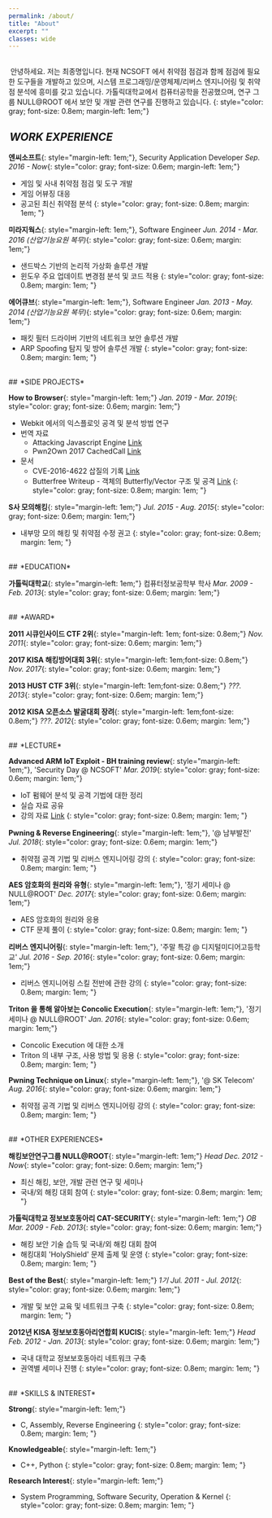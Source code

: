 ```yaml
---
permalink: /about/
title: "About"
excerpt: ""
classes: wide
---
```


<br>
&nbsp;안녕하세요. 저는 최종명입니다. 현재 NCSOFT 에서 취약점 점검과 함께 점검에 필요한 도구들을 개발하고 있으며, 시스템 프로그래밍/운영체제/리버스 엔지니어링 및 취약점 분석에 흥미를 갖고 있습니다. 가톨릭대학교에서 컴퓨터공학을 전공했으며, 연구 그룹 NULL@ROOT 에서 보안 및 개발 관련 연구를 진행하고 있습니다. 
{: style="color: gray; font-size: 0.8em; margin-left: 1em;"}

<!--
<i class="fa fa-camera-retro"></i> fa-camera-retro
-->

## <i class="fas fa-building fa-2x" style="margin-right: 0.1em"></i> *WORK EXPERIENCE*


<i class="fas fa-caret-square-right" style="margin-top: 1em"></i>
**엔씨소프트**{: style="margin-left: 1em;"}, Security Application Developer
*Sep. 2016 - Now*{: style="color: gray; font-size: 0.6em; margin-left: 1em;"}

- 게임 및 사내 취약점 점검 및 도구 개발
- 게임 어뷰징 대응
- 공고된 최신 취약점 분석
{: style="color: gray; font-size: 0.8em; margin: 1em; "}

<i class="far fa-caret-square-right" style="margin-top: 1em"></i>
**미라지웍스**{: style="margin-left: 1em;"}, Software Engineer
*Jun. 2014 - Mar. 2016 (산업기능요원 복무)*{: style="color: gray; font-size: 0.6em; margin: 1em;"}

- 샌드박스 기반의 논리적 가상화 솔루션 개발
- 윈도우 주요 업데이트 변경점 분석 및 코드 적용
{: style="color: gray; font-size: 0.8em; margin: 1em; "}

<i class="far fa-caret-square-right" style="margin-top: 1em"></i>
**에어큐브**{: style="margin-left: 1em;"}, Software Engineer
*Jan. 2013 - May. 2014 (산업기능요원 복무)*{: style="color: gray; font-size: 0.6em; margin: 1em;"}

- 패킷 필터 드라이버 기반의 네트워크 보안 솔루션 개발
- ARP Spoofing 탐지 및 방어 솔루션 개발
{: style="color: gray; font-size: 0.8em; margin: 1em; "}





<br>
## <i class="fas fa-rocket fa-2x" style="margin-right: 0.1em"></i> *SIDE PROJECTS*

<i class="far fa-caret-square-right" style="margin-top: 1em"></i>
**How to Browser**{: style="margin-left: 1em;"}
*Jan. 2019 - Mar. 2019*{: style="color: gray; font-size: 0.6em; margin: 1em;"}

- Webkit 에서의 익스플로잇 공격 및 분석 방법 연구
- 번역 자료
    - Attacking Javascript Engine [Link](https://null2root.github.io/blog/2019/04/06/Attacking-JavaScript-Engines-kor.html)  
    - Pwn2Own 2017 CachedCall [Link](https://null2root.github.io/blog/2019/04/06/Pwn2Own-2017-cachedcall-kor.html)  
- 문서
    - CVE-2016-4622 삽질의 기록 [Link](https://null2root.github.io/blog/2019/04/09/CVE-2016-4622-digging.html)  
    - Butterfree Writeup - 객체의 Butterfly/Vector 구조 및 공격 [Link](https://null2root.github.io/blog/2019/04/09/Butterfree-Codegate-19.html)
{: style="color: gray; font-size: 0.8em; margin: 1em; "}

<i class="far fa-caret-square-right" style="margin-top: 1em"></i>
**S사 모의해킹**{: style="margin-left: 1em;"}
*Jul. 2015 - Aug. 2015*{: style="color: gray; font-size: 0.6em; margin: 1em;"}

- 내부망 모의 해킹 및 취약점 수정 권고
{: style="color: gray; font-size: 0.8em; margin: 1em; "}

<br>
## <i class="fas fa-user-graduate fa-2x" style="margin-right: 0.1em"></i> *EDUCATION*

<i class="far fa-caret-square-right" style="margin-top: 1em"></i>
**가톨릭대학교**{: style="margin-left: 1em;"} 컴퓨터정보공학부 학사
*Mar. 2009 - Feb. 2013*{: style="color: gray; font-size: 0.6em; margin: 1em;"}


<br>
## <i class="fas fa-award fa-2x" style="margin-right: 0.1em"></i> *AWARD*

<i class="far fa-caret-square-right" style="margin-top: 1em"></i>
**2011 시큐인사이드 CTF 2위**{: style="margin-left: 1em; font-size: 0.8em;"} *Nov. 2011*{: style="color: gray; font-size: 0.6em; margin: 1em;"}

<i class="far fa-caret-square-right" style="margin-top: 1em"></i>
**2017 KISA 해킹방어대회 3위**{: style="margin-left: 1em;font-size: 0.8em;"} *Nov. 2017*{: style="color: gray; font-size: 0.6em; margin: 1em;"}

<i class="far fa-caret-square-right" style="margin-top: 1em"></i>
**2013 HUST CTF 3위**{: style="margin-left: 1em;font-size: 0.8em;"} *???. 2013*{: style="color: gray; font-size: 0.6em; margin: 1em;"}

<i class="far fa-caret-square-right" style="margin-top: 1em"></i>
**2012 KISA 오픈소스 발굴대회 장려**{: style="margin-left: 1em;font-size: 0.8em;"} *???. 2012*{: style="color: gray; font-size: 0.6em; margin: 1em;"}

<br>
## <i class="fas fa-chalkboard-teacher fa-2x" style="margin-right: 0.1em"></i> *LECTURE*

<i class="far fa-caret-square-right" style="margin-top: 1em"></i>
**Advanced ARM IoT Exploit - BH training review**{: style="margin-left: 1em;"}, 'Security Day @ NCSOFT'
*Mar. 2019*{: style="color: gray; font-size: 0.6em; margin: 1em;"}

- IoT 펌웨어 분석 및 공격 기법에 대한 정리
- 실습 자료 공유 
- 강의 자료 [Link](https://www.slideshare.net/secret/i14Ri4tgmn4XZR)
{: style="color: gray; font-size: 0.8em; margin: 1em; "}

<i class="far fa-caret-square-right" style="margin-top: 1em"></i>
**Pwning & Reverse Engineering**{: style="margin-left: 1em;"}, '@ 남부발전'
*Jul. 2018*{: style="color: gray; font-size: 0.6em; margin: 1em;"}

- 취약점 공격 기법 및 리버스 엔지니어링 강의
{: style="color: gray; font-size: 0.8em; margin: 1em; "}

<i class="far fa-caret-square-right" style="margin-top: 1em"></i>
**AES 암호화의 원리와 유형**{: style="margin-left: 1em;"}, '정기 세미나 @ NULL@ROOT'
*Dec. 2017*{: style="color: gray; font-size: 0.6em; margin: 1em;"}

- AES 암호화의 원리와 응용
- CTF 문제 풀이
{: style="color: gray; font-size: 0.8em; margin: 1em; "}

<i class="far fa-caret-square-right" style="margin-top: 1em"></i>
**리버스 엔지니어링**{: style="margin-left: 1em;"}, '주말 특강 @ 디지털미디어고등학교'
*Jul. 2016 - Sep. 2016*{: style="color: gray; font-size: 0.6em; margin: 1em;"}

- 리버스 엔지니어링 스킬 전반에 관한 강의 
{: style="color: gray; font-size: 0.8em; margin: 1em; "}

<i class="far fa-caret-square-right" style="margin-top: 1em"></i>
**Triton 을 통해 알아보는 Concolic Execution**{: style="margin-left: 1em;"}, '정기 세미나 @ NULL@ROOT'
*Jan. 2016*{: style="color: gray; font-size: 0.6em; margin: 1em;"}

- Concolic Execution 에 대한 소개
- Triton 의 내부 구조, 사용 방법 및 응용
{: style="color: gray; font-size: 0.8em; margin: 1em; "}

<i class="far fa-caret-square-right" style="margin-top: 1em"></i>
**Pwning Technique on Linux**{: style="margin-left: 1em;"}, '@ SK Telecom'
*Aug. 2016*{: style="color: gray; font-size: 0.6em; margin: 1em;"}

- 취약점 공격 기법 및 리버스 엔지니어링 강의
{: style="color: gray; font-size: 0.8em; margin: 1em; "}

<br>
## <i class="fas fa-space-shuttle fa-2x" style="margin-right: 0.1em"></i> *OTHER EXPERIENCES*

<i class="fas fa-caret-square-right" style="margin-top: 1em"></i>
**해킹보안연구그룹 NULL@ROOT**{: style="margin-left: 1em;"} *Head*
*Dec. 2012 - Now*{: style="color: gray; font-size: 0.6em; margin: 1em;"}

- 최신 해킹, 보안, 개발 관련 연구 및 세미나
- 국내/외 해킹 대회 참여 
{: style="color: gray; font-size: 0.8em; margin: 1em; "}

<i class="far fa-caret-square-right" style="margin-top: 1em"></i>
**가톨릭대학교 정보보호동아리 CAT-SECURITY**{: style="margin-left: 1em;"} *OB*
*Mar. 2009 - Feb. 2013*{: style="color: gray; font-size: 0.6em; margin: 1em;"}

- 해킹 보안 기술 습득 및 국내/외 해킹 대회 참여
- 해킹대회 'HolyShield' 문제 출제 및 운영
{: style="color: gray; font-size: 0.8em; margin: 1em; "}

<i class="far fa-caret-square-right" style="margin-top: 1em"></i>
**Best of the Best**{: style="margin-left: 1em;"} *1기*
*Jul. 2011 - Jul. 2012*{: style="color: gray; font-size: 0.6em; margin: 1em;"}

- 개발 및 보안 교육 및 네트워크 구축
{: style="color: gray; font-size: 0.8em; margin: 1em; "}

<i class="far fa-caret-square-right" style="margin-top: 1em"></i>
**2012년 KISA 정보보호동아리연합회 KUCIS**{: style="margin-left: 1em;"} *Head*
*Feb. 2012 - Jan. 2013*{: style="color: gray; font-size: 0.6em; margin: 1em;"}

- 국내 대학교 정보보호동아리 네트워크 구축
- 권역별 세미나 진행
{: style="color: gray; font-size: 0.8em; margin: 1em; "}



<br>
## <i class="fas fa-hammer fa-2x" style="margin-right: 0.1em"></i> *SKILLS & INTEREST*

<i class="fas fa-caret-square-right" style="margin-top: 1em"></i>
**Strong**{: style="margin-left: 1em;"}

- C, Assembly, Reverse Engineering
{: style="color: gray; font-size: 0.8em; margin: 1em; "}

<i class="far fa-caret-square-right" style="margin-top: 1em"></i>
**Knowledgeable**{: style="margin-left: 1em;"}

- C++, Python 
{: style="color: gray; font-size: 0.8em; margin: 1em; "}

<i class="far fa-caret-square-right" style="margin-top: 1em"></i>
**Research Interest**{: style="margin-left: 1em;"}

- System Programming, Software Security, Operation & Kernel
{: style="color: gray; font-size: 0.8em; margin: 1em; "}

